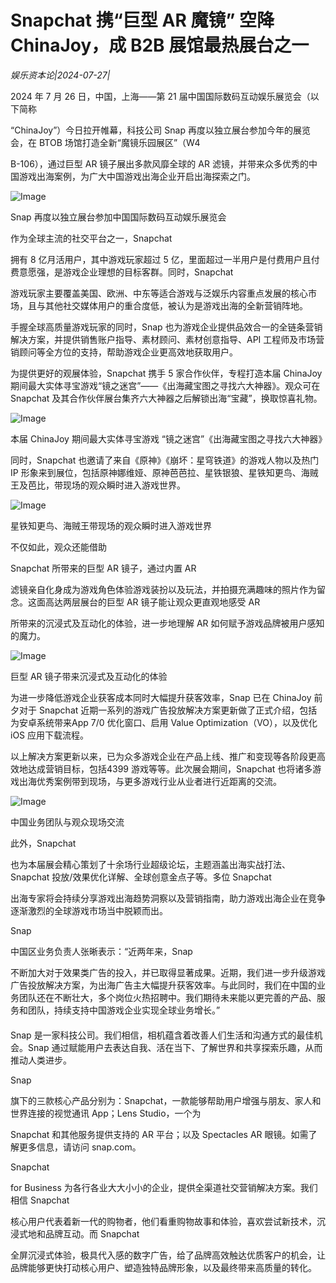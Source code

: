 # Snapchat 携“巨型 AR 魔镜” 空降 ChinaJoy，成 B2B 展馆最热展台之一

*娱乐资本论|2024-07-27|*

2024 年 7 月 26 日，中国，上海——第 21 届中国国际数码互动娱乐展览会（以下简称 

“ChinaJoy”）今日拉开帷幕，科技公司 Snap 再度以独立展台参加今年的展览会，在 BTOB 场馆打造全新“魔镜乐园展区”（W4 

B-106），通过巨型 AR 镜子展出多款风靡全球的 AR 滤镜，并带来众多优秀的中国游戏出海案例，为广大中国游戏出海企业开启出海探索之门。

![Image](http://static.ylzbl.com/uploads/ueditor/php/upload/image/20240727/1722071889572973.png)

Snap 再度以独立展台参加中国国际数码互动娱乐展览会

作为全球主流的社交平台之一，Snapchat

 拥有 8 亿月活用户，其中游戏玩家超过 5 亿，里面超过一半用户是付费用户且付费意愿强，是游戏企业理想的目标客群。同时，Snapchat 

游戏玩家主要覆盖美国、欧洲、中东等适合游戏与泛娱乐内容重点发展的核心市场，且与其他社交媒体用户的重合度低，被认为是游戏出海的全新营销阵地。

手握全球高质量游戏玩家的同时，Snap 也为游戏企业提供品效合一的全链条营销解决方案，并提供销售账户指导、素材顾问、素材创意指导、API 工程师及市场营销顾问等全方位的支持，帮助游戏企业更高效地获取用户。

为提供更好的观展体验，Snapchat 携手 5 家合作伙伴，专程打造本届 ChinaJoy 期间最大实体寻宝游戏“镜之迷宫”——《出海藏宝图之寻找六大神器》。观众可在 Snapchat 及其合作伙伴展台集齐六大神器之后解锁出海“宝藏”，换取惊喜礼物。

![Image](http://static.ylzbl.com/uploads/ueditor/php/upload/image/20240727/1722071891772988.png)

本届 ChinaJoy 期间最大实体寻宝游戏 “镜之迷宫”《出海藏宝图之寻找六大神器》

同时，Snapchat 也邀请了来自《原神》《崩坏：星穹铁道》的游戏人物以及热门 IP 形象来到展位，包括原神娜维娅、原神芭芭拉、星铁银狼、星铁知更鸟、海贼王及芭比，带现场的观众瞬时进入游戏世界。

![Image](http://static.ylzbl.com/uploads/ueditor/php/upload/image/20240727/1722071892964435.jpeg)

星铁知更鸟、海贼王带现场的观众瞬时进入游戏世界

不仅如此，观众还能借助

 Snapchat 所带来的巨型 AR 镜子，通过内置 AR 

滤镜亲自化身成为游戏角色体验游戏装扮以及玩法，并拍摄充满趣味的照片作为留念。这面高达两层展台的巨型 AR 镜子能让观众更直观地感受 AR 

所带来的沉浸式及互动化的体验，进一步地理解 AR 如何赋予游戏品牌被用户感知的魔力。

![Image](http://static.ylzbl.com/uploads/ueditor/php/upload/image/20240727/1722071893111268.jpeg)

巨型 AR 镜子带来沉浸式及互动化的体验

为进一步降低游戏企业获客成本同时大幅提升获客效率，Snap 已在 ChinaJoy 前夕对于 Snapchat 近期一系列的游戏广告投放解决方案更新做了正式介绍，包括为安卓系统带来App 7/0 优化窗口、启用 Value Optimization（VO），以及优化 iOS 应用下载流程。

以上解决方案更新以来，已为众多游戏企业在产品上线、推广和变现等各阶段更高效地达成营销目标，包括4399 游戏等等。此次展会期间，Snapchat 也将诸多游戏出海优秀案例带到现场，与更多游戏行业从业者进行近距离的交流。

![Image](http://static.ylzbl.com/uploads/ueditor/php/upload/image/20240727/1722071894468919.jpeg)

中国业务团队与观众现场交流

此外，Snapchat

 也为本届展会精心策划了十余场行业超级论坛，主题涵盖出海实战打法、Snapchat 投放/效果优化详解、全球创意金点子等。多位 Snapchat

 出海专家将会持续分享游戏出海趋势洞察以及营销指南，助力游戏出海企业在竞争逐渐激烈的全球游戏市场当中脱颖而出。

Snap 

中国区业务负责人张晰表示：“近两年来，Snap 

不断加大对于效果类广告的投入，并已取得显著成果。近期，我们进一步升级游戏广告投放解决方案，为出海广告主大幅提升获客效率。与此同时，我们在中国的业务团队还在不断壮大，多个岗位火热招聘中。我们期待未来能以更完善的产品、服务和团队，持续支持中国游戏企业实现全球业务增长。”

####

Snap 是一家科技公司。我们相信，相机蕴含着改善人们生活和沟通方式的最佳机会。Snap 通过赋能用户去表达自我、活在当下、了解世界和共享探索乐趣，从而推动人类进步。

Snap

 旗下的三款核心产品分别为：Snapchat，一款能够帮助用户增强与朋友、家人和世界连接的视觉通讯 App；Lens Studio，一个为 

Snapchat 和其他服务提供支持的 AR 平台；以及 Spectacles AR 眼镜。如需了解更多信息，请访问 snap.com。

Snapchat

 for Business 为各行各业大大小小的企业，提供全渠道社交营销解决方案。我们相信 Snapchat 

核心用户代表着新一代的购物者，他们看重购物故事和体验，喜欢尝试新技术，沉浸式地和品牌互动。而 Snapchat 

全屏沉浸式体验，极具代入感的数字广告，给了品牌高效触达优质客户的机会，让品牌能够更快打动核心用户、塑造独特品牌形象，以及最终带来高质量的转化。

